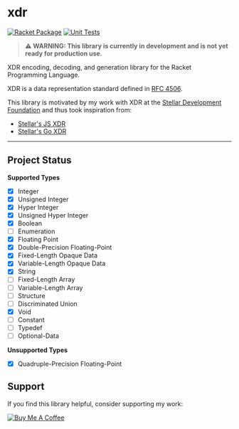 # xdr

[![Racket Package](https://img.shields.io/badge/raco%20pkg%20install-XDR-blue.svg?logo=racket)](https://pkgd.racket-lang.org/pkgn/package/XDR)
[![Unit Tests](https://github.com/robertDurst/xdr_racket/actions/workflows/unit-tests.yml/badge.svg)](https://github.com/robertDurst/xdr_racket/actions/workflows/unit-tests.yml)

> **⚠️ WARNING: This library is currently in development and is not yet ready for production use.**

XDR encoding, decoding, and generation library for the Racket Programming Language.

XDR is a data representation standard defined in [RFC 4506](https://tools.ietf.org/html/rfc4506).

This library is motivated by my work with XDR at the [Stellar Development Foundation](https://www.stellar.org/) and thus took inspiration from:

* [Stellar's JS XDR](https://github.com/stellar/js-xdr)
* [Stellar's Go XDR](https://github.com/stellar/go/tree/master/xdr)

***

## Project Status

**Supported Types**
* [x] Integer
* [x] Unsigned Integer
* [x] Hyper Integer
* [x] Unsigned Hyper Integer
* [x] Boolean
* [ ] Enumeration
* [x] Floating Point
* [x] Double-Precision Floating-Point
* [x] Fixed-Length Opaque Data
* [x] Variable-Length Opaque Data
* [x] String
* [ ] Fixed-Length Array
* [ ] Variable-Length Array
* [ ] Structure
* [ ] Discriminated Union
* [x] Void
* [ ] Constant
* [ ] Typedef
* [ ] Optional-Data

**Unsupported Types**
* [x] Quadruple-Precision Floating-Point


## Support

If you find this library helpful, consider supporting my work:

[![Buy Me A Coffee](https://img.shields.io/badge/Buy%20Me%20A%20Coffee-support-yellow.svg?style=flat-square&logo=buy-me-a-coffee)](https://buymeacoffee.com/rdurst)
